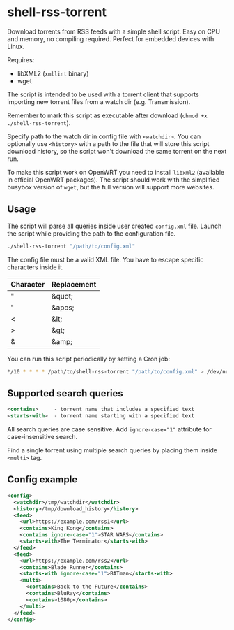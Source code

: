 # shell-rss-torrent
Download torrents from RSS feeds with a simple shell script. Easy on CPU and memory, no compiling required. Perfect for embedded devices with Linux.

Requires:
* libXML2 (`xmllint` binary)
* wget

The script is intended to be used with a torrent client that supports importing new torrent files from a watch dir (e.g. Transmission).

Remember to mark this script as executable after download (`chmod +x ./shell-rss-torrent`).

Specify path to the watch dir in config file with `<watchdir>`. You can optionally use `<history>` with a path to the file that will store this script download history, so the script won't download the same torrent on the next run.

To make this script work on OpenWRT you need to install `libxml2` (available in official OpenWRT packages). The script should work with the simplified busybox version of `wget`, but the full version will support more websites.

## Usage
The script will parse all queries inside user created `config.xml` file. Launch the script while providing the path to the configuration file.

```sh
./shell-rss-torrent "/path/to/config.xml"
```

The config file must be a valid XML file. You have to escape specific characters inside it.

|Character|Replacement|
|---------|-----------|
|"        |\&quot;    |
|'        |\&apos;    |
|<        |\&lt;      |
|>        |\&gt;      |
|&        |\&amp;     |

You can run this script periodically by setting a Cron job:
```sh
*/10 * * * * /path/to/shell-rss-torrent "/path/to/config.xml" > /dev/null
```

## Supported search queries
```xml
<contains>     - torrent name that includes a specified text
<starts-with>  - torrent name starting with a specified text
```

All search queries are case sensitive. Add `ignore-case="1"` attribute for case-insensitive search.

Find a single torrent using multiple search queries by placing them inside `<multi>` tag.

## Config example
```xml
<config>
  <watchdir>/tmp/watchdir</watchdir>
  <history>/tmp/download_history</history>
  <feed>
    <url>https://example.com/rss1</url>
    <contains>King Kong</contains>
    <contains ignore-case="1">STAR WARS</contains>
    <starts-with>The Terminator</starts-with>
  </feed>
  <feed>
    <url>https://example.com/rss2</url>
    <contains>Blade Runner</contains>
    <starts-with ignore-case="1">BATman</starts-with>
    <multi>
      <contains>Back to the Future</contains>
      <contains>BluRay</contains>
      <contains>1080p</contains>
    </multi>
  </feed>
</config>
```
